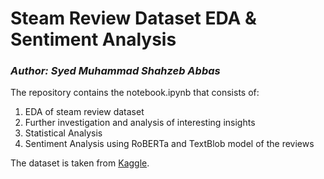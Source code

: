 # Steam Review Dataset EDA & Sentiment Analysis 
### _Author: Syed Muhammad Shahzeb Abbas_
The repository contains the notebook.ipynb that consists of:  
1. EDA of steam review dataset
2. Further investigation and analysis of interesting insights
3. Statistical Analysis
4. Sentiment Analysis using RoBERTa and TextBlob model of the reviews

The dataset is taken from [Kaggle](https://www.kaggle.com/datasets/najzeko/steam-reviews-2021).

